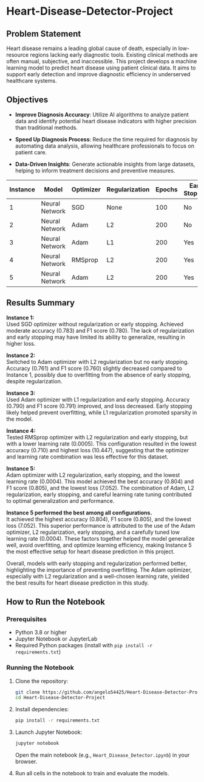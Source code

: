# Heart-Disease-Detector-Project
## Problem Statement

Heart disease remains a leading global cause of death, especially in low-resource regions lacking early diagnostic tools. Existing clinical methods are often manual, subjective, and inaccessible. This project develops a machine learning model to predict heart disease using patient clinical data. It aims to support early detection and improve diagnostic efficiency in underserved healthcare systems.

## Objectives

- **Improve Diagnosis Accuracy**: Utilize AI algorithms to analyze patient data and identify potential heart disease indicators with higher precision than traditional methods.
- **Speed Up Diagnosis Process**: Reduce the time required for diagnosis by automating data analysis, allowing healthcare professionals to focus on patient care.

- **Data-Driven Insights**: Generate actionable insights from large datasets, helping to inform treatment decisions and preventive measures.


| Instance | Model          | Optimizer | Regularization | Epochs | Early Stopping | Layers | Learning Rate | Accuracy | F1 Score | Recall | Precision | Loss   |
|----------|----------------|-----------|----------------|--------|----------------|--------|----------------|----------|----------|--------|-----------|--------|
| 1        | Neural Network | SGD       | None           | 100    | No             | 3      | 0.001          | 0.783    | 0.780    | 0.783  | 0.785     | 7.836  |
| 2        | Neural Network | Adam      | L2             | 200    | No             | 3      | 0.001          | 0.761    | 0.760    | 0.761  | 0.789     | 8.619  |
| 3        | Neural Network | Adam      | L1             | 200    | Yes            | 3      | 0.001          | 0.790    | 0.791    | 0.790  | 0.795     | 7.574  |
| 4        | Neural Network | RMSprop   | L2             | 200    | Yes            | 3      | 0.0005         | 0.710    | 0.684    | 0.710  | 0.755     | 10.447 |
| 5        | Neural Network | Adam      | L2             | 200    | Yes            | 3      | 0.0004         | 0.804    | 0.805    | 0.804  | 0.808     | 7.052  |

## Results Summary

**Instance 1:**  
Used SGD optimizer without regularization or early stopping. Achieved moderate accuracy (0.783) and F1 score (0.780). The lack of regularization and early stopping may have limited its ability to generalize, resulting in higher loss.

**Instance 2:**  
Switched to Adam optimizer with L2 regularization but no early stopping. Accuracy (0.761) and F1 score (0.760) slightly decreased compared to Instance 1, possibly due to overfitting from the absence of early stopping, despite regularization.

**Instance 3:**  
Used Adam optimizer with L1 regularization and early stopping. Accuracy (0.790) and F1 score (0.791) improved, and loss decreased. Early stopping likely helped prevent overfitting, while L1 regularization promoted sparsity in the model.

**Instance 4:**  
Tested RMSprop optimizer with L2 regularization and early stopping, but with a lower learning rate (0.0005). This configuration resulted in the lowest accuracy (0.710) and highest loss (10.447), suggesting that the optimizer and learning rate combination was less effective for this dataset.

**Instance 5:**  
Adam optimizer with L2 regularization, early stopping, and the lowest learning rate (0.0004). This model achieved the best accuracy (0.804) and F1 score (0.805), and the lowest loss (7.052). The combination of Adam, L2 regularization, early stopping, and careful learning rate tuning contributed to optimal generalization and performance.

**Instance 5 performed the best among all configurations.**  
It achieved the highest accuracy (0.804), F1 score (0.805), and the lowest loss (7.052). This superior performance is attributed to the use of the Adam optimizer, L2 regularization, early stopping, and a carefully tuned low learning rate (0.0004). These factors together helped the model generalize well, avoid overfitting, and optimize learning efficiency, making Instance 5 the most effective setup for heart disease prediction in this project.

Overall, models with early stopping and regularization performed better, highlighting the importance of preventing overfitting. The Adam optimizer, especially with L2 regularization and a well-chosen learning rate, yielded the best results for heart disease prediction in this study.


## How to Run the Notebook

### Prerequisites

- Python 3.8 or higher
- Jupyter Notebook or JupyterLab
- Required Python packages (install with `pip install -r requirements.txt`)

### Running the Notebook

1. Clone the repository:
    ```bash
    git clone https://github.com/angelo54425/Heart-Disease-Detector-Project.git
    cd Heart-Disease-Detector-Project
    ```

2. Install dependencies:
    ```bash
    pip install -r requirements.txt
    ```

3. Launch Jupyter Notebook:
    ```bash
    jupyter notebook
    ```
    Open the main notebook (e.g., `Heart_Disease_Detector.ipynb`) in your browser.

4. Run all cells in the notebook to train and evaluate the models.


